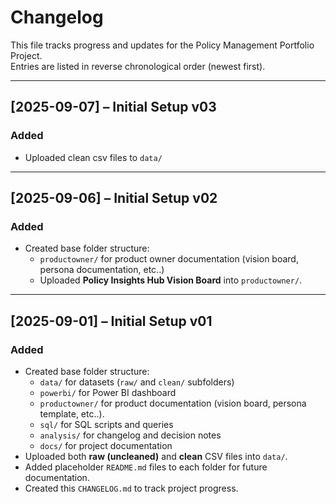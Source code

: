 # Changelog

This file tracks progress and updates for the Policy Management Portfolio Project.  
Entries are listed in reverse chronological order (newest first).

---

## [2025-09-07] – Initial Setup v03
### Added
- Uploaded clean csv files to `data/`
  
---

## [2025-09-06] – Initial Setup v02
### Added
- Created base folder structure:
  - `productowner/` for product owner documentation (vision board, persona documentation, etc..)
  - Uploaded **Policy Insights Hub Vision Board** into `productowner/`.
  
---

## [2025-09-01] – Initial Setup v01
### Added
- Created base folder structure:
  - `data/` for datasets (`raw/` and `clean/` subfolders)
  - `powerbi/` for Power BI dashboard
  - `productowner/` for product documentation (vision board, persona template, etc..).
  - `sql/` for SQL scripts and queries
  - `analysis/` for changelog and decision notes
  - `docs/` for project documentation
- Uploaded both **raw (uncleaned)** and **clean** CSV files into `data/`.
- Added placeholder `README.md` files to each folder for future documentation.
- Created this `CHANGELOG.md` to track project progress.
